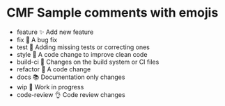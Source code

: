 # CMF Sample comments with emojis

* feature :sparkles: Add new feature
* fix :bug: A bug fix
* test :rotating_light: Adding missing tests or correcting ones
* style :lipstick: A code change to improve clean code
* build-ci :construction_worker: Changes on the build system or CI files
* refactor :hammer: A code change
* docs :books: Documentation only changes
* wip :construction: Work in progress
* code-review :ok_hand: Code review changes
